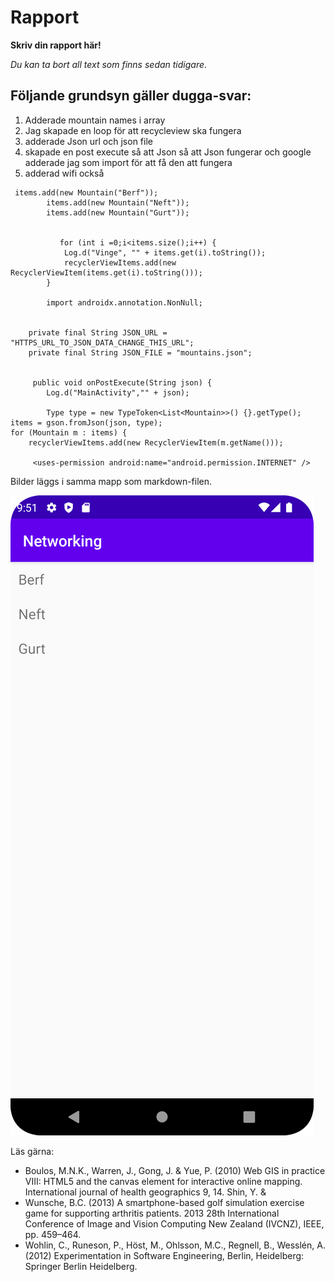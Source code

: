 
# Rapport

**Skriv din rapport här!**

_Du kan ta bort all text som finns sedan tidigare_.

## Följande grundsyn gäller dugga-svar:


1. Adderade mountain names i array
2. Jag skapade en loop för att recycleview ska fungera
3. adderade Json url och json file 
4. skapade en post execute så att Json så att Json fungerar och google adderade jag som import för att få den att fungera
5. adderad wifi också
```
 items.add(new Mountain("Berf"));
        items.add(new Mountain("Neft"));
        items.add(new Mountain("Gurt"));
        
        
           for (int i =0;i<items.size();i++) {
            Log.d("Vinge", "" + items.get(i).toString());
            recyclerViewItems.add(new RecyclerViewItem(items.get(i).toString()));
        }
        
        import androidx.annotation.NonNull;
        
        
    private final String JSON_URL = "HTTPS_URL_TO_JSON_DATA_CHANGE_THIS_URL";
    private final String JSON_FILE = "mountains.json";
    
    
     public void onPostExecute(String json) {
        Log.d("MainActivity","" + json);

        Type type = new TypeToken<List<Mountain>>() {}.getType();
items = gson.fromJson(json, type);
for (Mountain m : items) {
    recyclerViewItems.add(new RecyclerViewItem(m.getName()));
    
     <uses-permission android:name="android.permission.INTERNET" />

```

Bilder läggs i samma mapp som markdown-filen.

![](bilden.png)

Läs gärna:

- Boulos, M.N.K., Warren, J., Gong, J. & Yue, P. (2010) Web GIS in practice VIII: HTML5 and the canvas element for interactive online mapping. International journal of health geographics 9, 14. Shin, Y. &
- Wunsche, B.C. (2013) A smartphone-based golf simulation exercise game for supporting arthritis patients. 2013 28th International Conference of Image and Vision Computing New Zealand (IVCNZ), IEEE, pp. 459–464.
- Wohlin, C., Runeson, P., Höst, M., Ohlsson, M.C., Regnell, B., Wesslén, A. (2012) Experimentation in Software Engineering, Berlin, Heidelberg: Springer Berlin Heidelberg.
